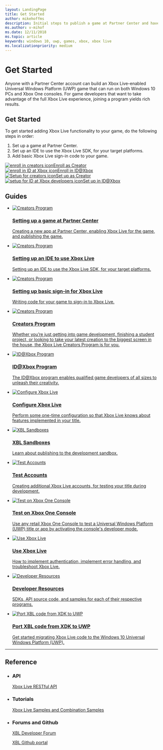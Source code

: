 ```yaml
---
layout: LandingPage
title: Get Started
author: mikehoffms
description: Initial steps to publish a game at Partner Center and have the game sign-in to Xbox Live.
ms.author: v-mihof
ms.date: 12/11/2018
ms.topic: article
keywords: windows 10, uwp, games, xbox, xbox live
ms.localizationpriority: medium
---
```


<h1>Get Started</h1>

<p>
    Anyone with a Partner Center account can build an Xbox Live-enabled Universal Windows Platform (UWP) game that can run on both Windows 10 PCs and Xbox One consoles. 
    For game developers that want to take advantage of the full Xbox Live experience, joining a program yields rich results.
</p>


<h2>Get Started</h2>

<p>
To get started adding Xbox Live functionality to your game, do the following steps in order:
</p>
<ol>
    <li>Set up a game at Partner Center.
    <li>Set up an IDE to use the Xbox Live SDK, for your target platforms.
    <li>Add basic Xbox Live sign-in code to your game.
</ol>

<div class="ico48Case halfStack">
    <div class="ico48Link"><a href="https://www.xbox.com/en-US/developers/creators-program/" data-linktype="absolute-path"><img src="../images/common/enroll_step1_icon.svg" alt="enroll in creators icon"><span>Enroll as Creator</span></a></div>
    <div class="ico48Link"><a href="https://www.xbox.com/en-US/developers/id" data-linktype="absolute-path"><img src="../images/common/enroll_step1_icon.svg" alt="enroll in ID at Xbox icon"><span>Enroll in ID@Xbox</span></a></div>
    <div class="ico48Link"><a href="../get-started-with-creators/get-started-with-xbox-live-creators.md"><img src="../images/common/setup_step2_icon.svg" alt="Setup for creators icon"><span>Set up as Creator</span></a></div>
    <div class="ico48Link"><a href="../get-started-with-partner/get-started-with-xbox-live-partner.md"><img src="../images/common/setup_step2_icon.svg" alt="setup for ID at Xbox developers icon"><span>Set up in ID@Xbox</span></a></div>
</div>

<h2>Guides</h2>
<ul class="cardsF panelContent cols cols2">
    <li>
        <a href="setup-partner-center/index.md">
        <div class="cardSize">
            <div class="cardPadding">
                <div class="card">
                    <div class="cardImageOuter">
                        <div class="cardImage">
                            <img src="../images/common/xbl_real_time_activity_placeholder.svg" alt="Creators Program" />
                        </div>
                    </div>
                    <div class="cardText">
                        <h3>Setting up a game at Partner Center</h3>
                        <p>Creating a new app at Partner Center, enabling Xbox Live for the game, and publishing the game.</p>
                    </div>
                </div>
            </div>
        </div>
        </a>
    </li>
    <li>
        <a href="setup-ide/index.md">
        <div class="cardSize">
            <div class="cardPadding">
                <div class="card">
                    <div class="cardImageOuter">
                        <div class="cardImage">
                            <img src="../images/common/xbl_real_time_activity_placeholder.svg" alt="Creators Program" />
                        </div>
                    </div>
                    <div class="cardText">
                        <h3>Setting up an IDE to use Xbox Live</h3>
                        <p>Setting up an IDE to use the Xbox Live SDK, for your target platforms.</p>
                    </div>
                </div>
            </div>
        </div>
        </a>
    </li>
    <li>
        <a href="write-sign-in-code.md">
        <div class="cardSize">
            <div class="cardPadding">
                <div class="card">
                    <div class="cardImageOuter">
                        <div class="cardImage">
                            <img src="../images/common/xbl_real_time_activity_placeholder.svg" alt="Creators Program" />
                        </div>
                    </div>
                    <div class="cardText">
                        <h3>Setting up basic sign-in for Xbox Live</h3>
                        <p>Writing code for your game to sign-in to Xbox Live.</p>
                    </div>
                </div>
            </div>
        </div>
        </a>
    </li>
    <li>
        <a href="../developer-program-overview.md">
        <div class="cardSize">
            <div class="cardPadding">
                <div class="card">
                    <div class="cardImageOuter">
                        <div class="cardImage">
                            <img src="../images/common/xbl_real_time_activity_placeholder.svg" alt="Creators Program" />
                        </div>
                    </div>
                    <div class="cardText">
                        <h3>Creators Program</h3>
                        <p>Whether you’re just getting into game development, finishing a student project, or looking to take your latest creation to the biggest screen in the house, the Xbox Live Creators Program is for you.</p>
                    </div>
                </div>
            </div>
        </div>
        </a>
    </li>
    <li>
        <a href="../developer-program-overview.md">
        <div class="cardSize">
            <div class="cardPadding">
                <div class="card">
                    <div class="cardImageOuter">
                        <div class="cardImage">
                            <img src="../images/common/xbl_real_time_activity_placeholder.svg" alt="ID@Xbox Program" />
                        </div>
                    </div>
                    <div class="cardText">
                        <h3>ID@Xbox Program</h3>
                        <p>The ID@Xbox program enables qualified game developers of all sizes to unleash their creativity.</p>
                    </div>
                </div>
            </div>
        </div>
        </a>
    </li>
    <li>
        <a href="../xbox-live-service-configuration.md">
        <div class="cardSize">
            <div class="cardPadding">
                <div class="card">
                    <div class="cardImageOuter">
                        <div class="cardImage">
                            <img src="../images/common/xbl_real_time_activity_placeholder.svg" alt="Configure Xbox Live" />
                        </div>
                    </div>
                    <div class="cardText">
                        <h3>Configure Xbox Live</h3>
                        <p>Perform some one-time configuration so that Xbox Live knows about features implemented in your title.</p>
                    </div>
                </div>
            </div>
        </div>
        </a>
    </li>
    <li>
        <a href="../xbox-live-sandboxes.md">
        <div class="cardSize">
            <div class="cardPadding">
                <div class="card">
                    <div class="cardImageOuter">
                        <div class="cardImage">
                            <img src="../images/common/xbl_real_time_activity_placeholder.svg" alt="XBL Sandboxes" />
                        </div>
                    </div>
                    <div class="cardText">
                        <h3>XBL Sandboxes</h3>
                        <p>Learn about publishing to the development sandbox.</p>
                    </div>
                </div>
            </div>
        </div>
        </a>
    </li>
    <li>
        <a href="../xbox-live-test-accounts.md">
        <div class="cardSize">
            <div class="cardPadding">
                <div class="card">
                    <div class="cardImageOuter">
                        <div class="cardImage">
                            <img src="../images/common/xbl_real_time_activity_placeholder.svg" alt="Test Accounts" />
                        </div>
                    </div>
                    <div class="cardText">
                        <h3>Test Accounts</h3>
                        <p>Creating additional Xbox Live accounts, for testing your title during development.</p>
                    </div>
                </div>
            </div>
        </div>
        </a>
    </li>
    <li>
        <a href="../testing-on-console.md">
        <div class="cardSize">
            <div class="cardPadding">
                <div class="card">
                    <div class="cardImageOuter">
                        <div class="cardImage">
                            <img src="../images/common/xbl_real_time_activity_placeholder.svg" alt="Test on Xbox One Console" />
                        </div>
                    </div>
                    <div class="cardText">
                        <h3>Test on Xbox One Console</h3>
                        <p>Use any retail Xbox One Console to test a Universal Windows Platform (UWP) title or app by activating the console's developer mode.</p>
                    </div>
                </div>
            </div>
        </div>
        </a>
    </li>
    <li>
        <a href="../using-xbox-live/using-xbox-live.md">
        <div class="cardSize">
            <div class="cardPadding">
                <div class="card">
                    <div class="cardImageOuter">
                        <div class="cardImage">
                            <img src="../images/common/xbl_real_time_activity_placeholder.svg" alt="Use Xbox Live" />
                        </div>
                    </div>
                    <div class="cardText">
                        <h3>Use Xbox Live</h3>
                        <p>How to implement authentication, implement error handling, and troubleshoot Xbox Live.</p>
                    </div>
                </div>
            </div>
        </div>
        </a>
    </li>
    <li>
        <a href="../xbox-live-resources.md">
        <div class="cardSize">
            <div class="cardPadding">
                <div class="card">
                    <div class="cardImageOuter">
                        <div class="cardImage">
                            <img src="../images/common/xbl_real_time_activity_placeholder.svg" alt="Developer Resources" />
                        </div>
                    </div>
                    <div class="cardText">
                        <h3>Developer Resources</h3>
                        <p>SDKs, API source code, and samples for each of their respective programs.</p>
                    </div>
                </div>
            </div>
        </div>
        </a>
    </li>
    <li>
        <a href="../using-xbox-live/porting-xbox-live-code-from-xdk-to-uwp.md">
        <div class="cardSize">
            <div class="cardPadding">
                <div class="card">
                    <div class="cardImageOuter">
                        <div class="cardImage">
                            <img src="../images/common/xbl_real_time_activity_placeholder.svg" alt="Port XBL code from XDK to UWP" />
                        </div>
                    </div>
                    <div class="cardText">
                        <h3>Port XBL code from XDK to UWP</h3>
                        <p>Get started migrating Xbox Live code to the Windows 10 Universal Windows Platform (UWP).</p>
                    </div>
                </div>
            </div>
        </div>
        </a>
    </li>
</ul>

<hr>
<h2>Reference</h2>
<ul class="panelContent cardsW">
    <li>
        <div class="cardSize">
            <div class="cardPadding">
                <div class="card">
                    <div class="cardText">
                        <h3>API</h3>
                        <p><a href="../xbox-live-rest/atoc-xboxlivews-reference.md">Xbox Live RESTful API</a></p>
                    </div>
                </div>
            </div>
        </div>
    </li>
    <li>
        <div class="cardSize">
            <div class="cardPadding">
                <div class="card">
                    <div class="cardText">
                        <h3>Tutorials</h3>
                        <p><a href="../samples.md">Xbox Live Samples and Combination Samples</a></p>
                     </div>
                </div>
            </div>
        </div>
    </li>
    <li>
        <div class="cardSize">
            <div class="cardPadding">
                <div class="card">
                    <div class="cardText">
                        <h3>Forums and Github </h3>
                        <p><a href="https://forums.xboxlive.com/index.html" data-linktype="absolute-path">XBL Developer Forum</a></p>
                        <p><a href="https://github.com/Microsoft/xbox-live-api" data-linktype="absolute-path">XBL Github portal</a></p>
                     </div>
                </div>
            </div>
        </div>
    </li>
</ul>

<!-- 
## Next steps

After your game is able to sign-in to Xbox Live, add Xbox Live features.
Feature areas include:
*  [Xbox Live social platform - For games and gamers](../social-platform/social-platform.md)
*  [Xbox Live Data Platform - Stats, Leaderboards, Achievements](../data-platform/data-platform.md)
*  [Xbox Live Storage Platform - Connected Storage, Title Storage](../storage-platform/storage-platform.md)
*  [Xbox Live Multiplayer Platform](../multiplayer/multiplayer-intro.md)
 -->
